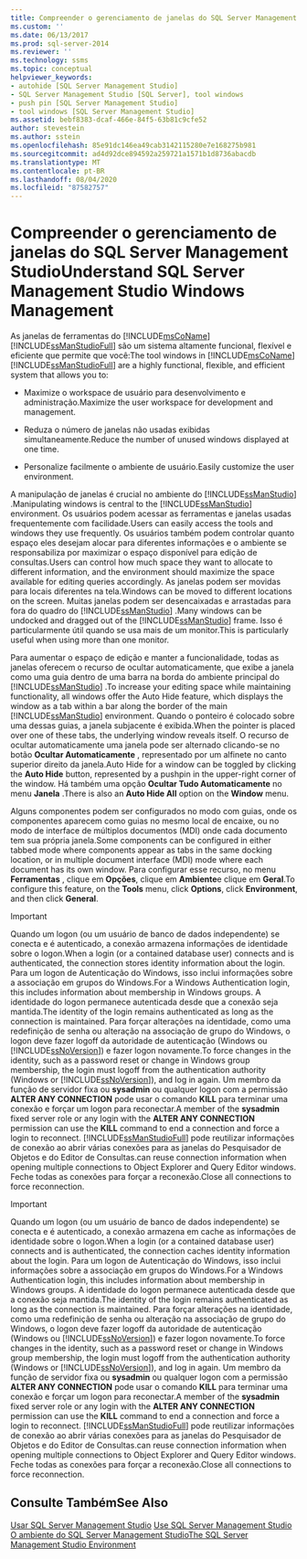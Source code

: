 ```yaml
---
title: Compreender o gerenciamento de janelas do SQL Server Management Studio | Microsoft Docs
ms.custom: ''
ms.date: 06/13/2017
ms.prod: sql-server-2014
ms.reviewer: ''
ms.technology: ssms
ms.topic: conceptual
helpviewer_keywords:
- autohide [SQL Server Management Studio]
- SQL Server Management Studio [SQL Server], tool windows
- push pin [SQL Server Management Studio]
- tool windows [SQL Server Management Studio]
ms.assetid: bebf8383-dcaf-466e-84f5-63b81c9cfe52
author: stevestein
ms.author: sstein
ms.openlocfilehash: 85e91dc146ea49cab3142115280e7e168275b981
ms.sourcegitcommit: ad4d92dce894592a259721a1571b1d8736abacdb
ms.translationtype: MT
ms.contentlocale: pt-BR
ms.lasthandoff: 08/04/2020
ms.locfileid: "87582757"
---
```

# <a name="understand-sql-server-management-studio-windows-management"></a><span data-ttu-id="74990-102">Compreender o gerenciamento de janelas do SQL Server Management Studio</span><span class="sxs-lookup"><span data-stu-id="74990-102">Understand SQL Server Management Studio Windows Management</span></span>
  <span data-ttu-id="74990-103">As janelas de ferramentas do [!INCLUDE[msCoName](../includes/msconame-md.md)] [!INCLUDE[ssManStudioFull](../includes/ssmanstudiofull-md.md)] são um sistema altamente funcional, flexível e eficiente que permite que você:</span><span class="sxs-lookup"><span data-stu-id="74990-103">The tool windows in [!INCLUDE[msCoName](../includes/msconame-md.md)] [!INCLUDE[ssManStudioFull](../includes/ssmanstudiofull-md.md)] are a highly functional, flexible, and efficient system that allows you to:</span></span>  
  
-   <span data-ttu-id="74990-104">Maximize o workspace de usuário para desenvolvimento e administração.</span><span class="sxs-lookup"><span data-stu-id="74990-104">Maximize the user workspace for development and management.</span></span>  
  
-   <span data-ttu-id="74990-105">Reduza o número de janelas não usadas exibidas simultaneamente.</span><span class="sxs-lookup"><span data-stu-id="74990-105">Reduce the number of unused windows displayed at one time.</span></span>  
  
-   <span data-ttu-id="74990-106">Personalize facilmente o ambiente de usuário.</span><span class="sxs-lookup"><span data-stu-id="74990-106">Easily customize the user environment.</span></span>  
  
 <span data-ttu-id="74990-107">A manipulação de janelas é crucial no ambiente do [!INCLUDE[ssManStudio](../includes/ssmanstudio-md.md)] .</span><span class="sxs-lookup"><span data-stu-id="74990-107">Manipulating windows is central to the [!INCLUDE[ssManStudio](../includes/ssmanstudio-md.md)] environment.</span></span> <span data-ttu-id="74990-108">Os usuários podem acessar as ferramentas e janelas usadas frequentemente com facilidade.</span><span class="sxs-lookup"><span data-stu-id="74990-108">Users can easily access the tools and windows they use frequently.</span></span> <span data-ttu-id="74990-109">Os usuários também podem controlar quanto espaço eles desejam alocar para diferentes informações e o ambiente se responsabiliza por maximizar o espaço disponível para edição de consultas.</span><span class="sxs-lookup"><span data-stu-id="74990-109">Users can control how much space they want to allocate to different information, and the environment should maximize the space available for editing queries accordingly.</span></span> <span data-ttu-id="74990-110">As janelas podem ser movidas para locais diferentes na tela.</span><span class="sxs-lookup"><span data-stu-id="74990-110">Windows can be moved to different locations on the screen.</span></span> <span data-ttu-id="74990-111">Muitas janelas podem ser desencaixadas e arrastadas para fora do quadro do [!INCLUDE[ssManStudio](../includes/ssmanstudio-md.md)] .</span><span class="sxs-lookup"><span data-stu-id="74990-111">Many windows can be undocked and dragged out of the [!INCLUDE[ssManStudio](../includes/ssmanstudio-md.md)] frame.</span></span> <span data-ttu-id="74990-112">Isso é particularmente útil quando se usa mais de um monitor.</span><span class="sxs-lookup"><span data-stu-id="74990-112">This is particularly useful when using more than one monitor.</span></span>  
  
 <span data-ttu-id="74990-113">Para aumentar o espaço de edição e manter a funcionalidade, todas as janelas oferecem o recurso de ocultar automaticamente, que exibe a janela como uma guia dentro de uma barra na borda do ambiente principal do [!INCLUDE[ssManStudio](../includes/ssmanstudio-md.md)] .</span><span class="sxs-lookup"><span data-stu-id="74990-113">To increase your editing space while maintaining functionality, all windows offer the Auto Hide feature, which displays the window as a tab within a bar along the border of the main [!INCLUDE[ssManStudio](../includes/ssmanstudio-md.md)] environment.</span></span> <span data-ttu-id="74990-114">Quando o ponteiro é colocado sobre uma dessas guias, a janela subjacente é exibida.</span><span class="sxs-lookup"><span data-stu-id="74990-114">When the pointer is placed over one of these tabs, the underlying window reveals itself.</span></span> <span data-ttu-id="74990-115">O recurso de ocultar automaticamente uma janela pode ser alternado clicando-se no botão **Ocultar Automaticamente** , representado por um alfinete no canto superior direito da janela.</span><span class="sxs-lookup"><span data-stu-id="74990-115">Auto Hide for a window can be toggled by clicking the **Auto Hide** button, represented by a pushpin in the upper-right corner of the window.</span></span> <span data-ttu-id="74990-116">Há também uma opção **Ocultar Tudo Automaticamente** no menu **Janela** .</span><span class="sxs-lookup"><span data-stu-id="74990-116">There is also an **Auto Hide All** option on the **Window** menu.</span></span>  
  
 <span data-ttu-id="74990-117">Alguns componentes podem ser configurados no modo com guias, onde os componentes aparecem como guias no mesmo local de encaixe, ou no modo de interface de múltiplos documentos (MDI) onde cada documento tem sua própria janela.</span><span class="sxs-lookup"><span data-stu-id="74990-117">Some components can be configured in either tabbed mode where components appear as tabs in the same docking location, or in multiple document interface (MDI) mode where each document has its own window.</span></span> <span data-ttu-id="74990-118">Para configurar esse recurso, no menu **Ferramentas** , clique em **Opções**, clique em **Ambiente**e clique em **Geral**.</span><span class="sxs-lookup"><span data-stu-id="74990-118">To configure this feature, on the **Tools** menu, click **Options**, click **Environment**, and then click **General**.</span></span>  
  
> [!IMPORTANT]  
>  <span data-ttu-id="74990-119">Quando um logon (ou um usuário de banco de dados independente) se conecta e é autenticado, a conexão armazena informações de identidade sobre o logon.</span><span class="sxs-lookup"><span data-stu-id="74990-119">When a login (or a contained database user) connects and is authenticated, the connection stores identity information about the login.</span></span> <span data-ttu-id="74990-120">Para um logon de Autenticação do Windows, isso inclui informações sobre a associação em grupos do Windows.</span><span class="sxs-lookup"><span data-stu-id="74990-120">For a Windows Authentication login, this includes information about membership in Windows groups.</span></span> <span data-ttu-id="74990-121">A identidade do logon permanece autenticada desde que a conexão seja mantida.</span><span class="sxs-lookup"><span data-stu-id="74990-121">The identity of the login remains authenticated as long as the connection is maintained.</span></span> <span data-ttu-id="74990-122">Para forçar alterações na identidade, como uma redefinição de senha ou alteração na associação de grupo do Windows, o logon deve fazer logoff da autoridade de autenticação (Windows ou [!INCLUDE[ssNoVersion](../includes/ssnoversion-md.md)]) e fazer logon novamente.</span><span class="sxs-lookup"><span data-stu-id="74990-122">To force changes in the identity, such as a password reset or change in Windows group membership, the login must logoff from the authentication authority (Windows or [!INCLUDE[ssNoVersion](../includes/ssnoversion-md.md)]), and log in again.</span></span> <span data-ttu-id="74990-123">Um membro da função de servidor fixa ou **sysadmin** ou qualquer logon com a permissão **ALTER ANY CONNECTION** pode usar o comando **KILL** para terminar uma conexão e forçar um logon para reconectar.</span><span class="sxs-lookup"><span data-stu-id="74990-123">A member of the **sysadmin** fixed server role or any login with the **ALTER ANY CONNECTION** permission can use the **KILL** command to end a connection and force a login to reconnect.</span></span> [!INCLUDE[ssManStudioFull](../includes/ssmanstudiofull-md.md)] <span data-ttu-id="74990-124">pode reutilizar informações de conexão ao abrir várias conexões para as janelas do Pesquisador de Objetos e do Editor de Consultas.</span><span class="sxs-lookup"><span data-stu-id="74990-124">can reuse connection information when opening multiple connections to Object Explorer and Query Editor windows.</span></span> <span data-ttu-id="74990-125">Feche todas as conexões para forçar a reconexão.</span><span class="sxs-lookup"><span data-stu-id="74990-125">Close all connections to force reconnection.</span></span>  
  
> [!IMPORTANT]  
>  <span data-ttu-id="74990-126">Quando um logon (ou um usuário de banco de dados independente) se conecta e é autenticado, a conexão armazena em cache as informações de identidade sobre o logon.</span><span class="sxs-lookup"><span data-stu-id="74990-126">When a login (or a contained database user) connects and is authenticated, the connection caches identity information about the login.</span></span> <span data-ttu-id="74990-127">Para um logon de Autenticação do Windows, isso inclui informações sobre a associação em grupos do Windows.</span><span class="sxs-lookup"><span data-stu-id="74990-127">For a Windows Authentication login, this includes information about membership in Windows groups.</span></span> <span data-ttu-id="74990-128">A identidade do logon permanece autenticada desde que a conexão seja mantida.</span><span class="sxs-lookup"><span data-stu-id="74990-128">The identity of the login remains authenticated as long as the connection is maintained.</span></span> <span data-ttu-id="74990-129">Para forçar alterações na identidade, como uma redefinição de senha ou alteração na associação de grupo do Windows, o logon deve fazer logoff da autoridade de autenticação (Windows ou [!INCLUDE[ssNoVersion](../includes/ssnoversion-md.md)]) e fazer logon novamente.</span><span class="sxs-lookup"><span data-stu-id="74990-129">To force changes in the identity, such as a password reset or change in Windows group membership, the login must logoff from the authentication authority (Windows or [!INCLUDE[ssNoVersion](../includes/ssnoversion-md.md)]), and log in again.</span></span> <span data-ttu-id="74990-130">Um membro da função de servidor fixa ou **sysadmin** ou qualquer logon com a permissão **ALTER ANY CONNECTION** pode usar o comando **KILL** para terminar uma conexão e forçar um logon para reconectar.</span><span class="sxs-lookup"><span data-stu-id="74990-130">A member of the **sysadmin** fixed server role or any login with the **ALTER ANY CONNECTION** permission can use the **KILL** command to end a connection and force a login to reconnect.</span></span> [!INCLUDE[ssManStudioFull](../includes/ssmanstudiofull-md.md)] <span data-ttu-id="74990-131">pode reutilizar informações de conexão ao abrir várias conexões para as janelas do Pesquisador de Objetos e do Editor de Consultas.</span><span class="sxs-lookup"><span data-stu-id="74990-131">can reuse connection information when opening multiple connections to Object Explorer and Query Editor windows.</span></span> <span data-ttu-id="74990-132">Feche todas as conexões para forçar a reconexão.</span><span class="sxs-lookup"><span data-stu-id="74990-132">Close all connections to force reconnection.</span></span>  
  
## <a name="see-also"></a><span data-ttu-id="74990-133">Consulte Também</span><span class="sxs-lookup"><span data-stu-id="74990-133">See Also</span></span>  
 <span data-ttu-id="74990-134">[Usar SQL Server Management Studio](../database-engine/use-sql-server-management-studio.md) </span><span class="sxs-lookup"><span data-stu-id="74990-134">[Use SQL Server Management Studio](../database-engine/use-sql-server-management-studio.md) </span></span>  
 [<span data-ttu-id="74990-135">O ambiente do SQL Server Management Studio</span><span class="sxs-lookup"><span data-stu-id="74990-135">The SQL Server Management Studio Environment</span></span>](the-sql-server-management-studio-environment.md)  
  
  
